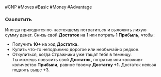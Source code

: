 #CNP #Moves #Basic #Money #Advantage 

### Озолотить  
Иногда приходится по-настоящему потратиться и выложить лихую сумму денег.  Снизь свой **Достаток** на 1 или потрать 1 **Прибыль,** чтобы:  
-  Получить **10+** на ход **Достатка.**  
-  Купить что-то неподъемно дорогое или необычайно редкое.  
-  Откупиться, когда Стражники уже тащат тебя в темницу.  
Ты можешь повысить свой **Достаток,** потратив или «вложив» количество **Прибыли,**  равное твоему **Достатку +1.** Достаток нельзя поднять выше +3.